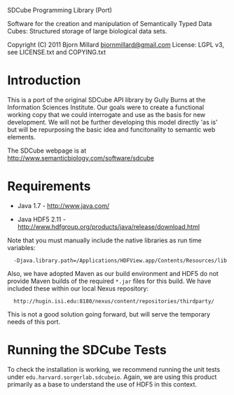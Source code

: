 SDCube Programming Library (Port)

Software for the creation and manipulation of Semantically Typed Data Cubes:
Structured storage of large biological data sets.

Copyright (C) 2011 Bjorn Millard <bjornmillard@gmail.com>
License: LGPL v3, see LICENSE.txt and COPYING.txt

# Introduction

This is a port of the original SDCube API library by Gully Burns at the 
Information Sciences Institute. Our goals were to create a functional 
working copy that we could interrogate and use as the basis for new 
development. We will not be further developing this model directly 'as 
is' but will be repurposing the basic idea and funcitonality to 
semantic web elements. 

The SDCube webpage is at http://www.semanticbiology.com/software/sdcube

# Requirements

* Java 1.7 - http://www.java.com/

* Java HDF5 2.11 - http://www.hdfgroup.org/products/java/release/download.html

Note that you must manually include the native libraries as run time variables:

```
  -Djava.library.path=/Applications/HDFView.app/Contents/Resources/lib
```

Also, we have adopted Maven as our build environment and HDF5 do not provide
Maven builds of the required `*.jar` files for this build. We have included
these within our local Nexus repository: 

```
  http://hugin.isi.edu:8180/nexus/content/repositories/thirdparty/
```

This is not a good solution going forward, but will serve the temporary needs 
of this port. 

# Running the SDCube Tests

To check the installation is working, we recommend running the unit tests under
`edu.harvard.sorgerlab.sdcubeio`. Again, we are using this product primarily as 
a base to understand the use of HDF5 in this context. 
